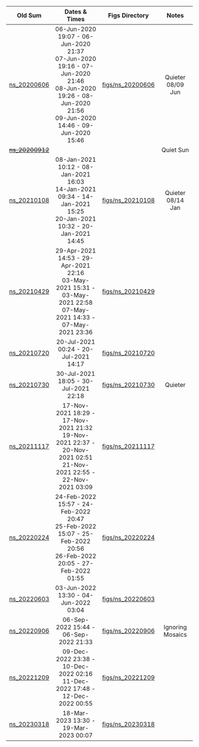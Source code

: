 | Old Sum  |  Dates & Times |  Figs Directory | Notes |
|:---:|:---:|:---:|:---:|
|  [ns_20200606](http://ianan.github.io/nsigh_all/#obs-22-06-jun-2020) | 06-Jun-2020 19:07 - 06-Jun-2020 21:37 <br/> 07-Jun-2020 19:16 - 07-Jun-2020 21:46 <br/> 08-Jun-2020 19:26 - 08-Jun-2020 21:56 <br/> 09-Jun-2020 14:46 - 09-Jun-2020 15:46 | [figs/ns_20200606](https://github.com/ianan/nsx_summ/tree/main/figs/ns_20200606/index.md) | Quieter 08/09 Jun |
|  ~~[ns_20200912](http://ianan.github.io/nsigh_all/#obs-23-12-sep-2020)~~ |  |  | Quiet Sun |
|  [ns_20210108](http://ianan.github.io/nsigh_all/#obs-24-08-jan-2021) | 08-Jan-2021 10:12 - 08-Jan-2021 16:03 <br/> 14-Jan-2021 09:34 - 14-Jan-2021 15:25 <br/> 20-Jan-2021 10:32 - 20-Jan-2021 14:45 | [figs/ns_20210108](https://github.com/ianan/nsx_summ/tree/main/figs/ns_20210108/index.md) | Quieter 08/14 Jan |
|  [ns_20210429](http://ianan.github.io/nsigh_all/#obs-25-29-apr-2021) | 29-Apr-2021 14:53 - 29-Apr-2021 22:16 <br/> 03-May-2021 15:31 - 03-May-2021 22:58 <br/> 07-May-2021 14:33 - 07-May-2021 23:36 | [figs/ns_20210429](https://github.com/ianan/nsx_summ/tree/main/figs/ns_20210429/index.md) |  |
|  [ns_20210720](http://ianan.github.io/nsigh_all/#obs-26-20-jul-2021) | 20-Jul-2021 00:24 - 20-Jul-2021 14:17  | [figs/ns_20210720](https://github.com/ianan/nsx_summ/tree/main/figs/ns_20210720/index.md) |  |
|  [ns_20210730](http://ianan.github.io/nsigh_all/#obs-27-30-jul-2021) | 30-Jul-2021 18:05 - 30-Jul-2021 22:18  | [figs/ns_20210730](https://github.com/ianan/nsx_summ/tree/main/figs/ns_20210730/index.md) | Quieter |
|  [ns_20211117](http://ianan.github.io/nsigh_all/#obs-28-17-nov-2021) | 17-Nov-2021 18:29 - 17-Nov-2021 21:32 <br/> 19-Nov-2021 22:37 - 20-Nov-2021 02:51 <br/> 21-Nov-2021 22:55 - 22-Nov-2021 03:09 | [figs/ns_20211117](https://github.com/ianan/nsx_summ/tree/main/figs/ns_20211117/index.md) |  |
|  [ns_20220224](http://ianan.github.io/nsigh_all/#obs-29-24-feb-2022) | 24-Feb-2022 15:57 - 24-Feb-2022 20:47 <br/> 25-Feb-2022 15:07 - 25-Feb-2022 20:56 <br/> 26-Feb-2022 20:05 - 27-Feb-2022 01:55 | [figs/ns_20220224](https://github.com/ianan/nsx_summ/tree/main/figs/ns_20220224/index.md) |  |
|  [ns_20220603](http://ianan.github.io/nsigh_all/#obs-30-03-jun-2022) | 03-Jun-2022 13:30 - 04-Jun-2022 03:04  | [figs/ns_20220603](https://github.com/ianan/nsx_summ/tree/main/figs/ns_20220603/index.md) |  |
|  [ns_20220906](http://ianan.github.io/nsigh_all/#obs-31-06-sep-2022) | 06-Sep-2022 15:44 - 06-Sep-2022 21:33  | [figs/ns_20220906](https://github.com/ianan/nsx_summ/tree/main/figs/ns_20220906/index.md)  | Ignoring Mosaics |
|  [ns_20221209](http://ianan.github.io/nsigh_all/#obs-32-09-dec-2022) |  09-Dec-2022 23:38 - 10-Dec-2022 02:16 <br/> 11-Dec-2022 17:48 - 12-Dec-2022 00:55 | [figs/ns_20221209](https://github.com/ianan/nsx_summ/tree/main/figs/ns_20221209/index.md) |  |
|  [ns_20230318](http://ianan.github.io/nsigh_all/#obs-33-18-mar-2023) |  18-Mar-2023 13:30 - 19-Mar-2023 00:07 | [figs/ns_20230318](https://github.com/ianan/nsx_summ/tree/main/figs/ns_20230318/index.md) |  |
